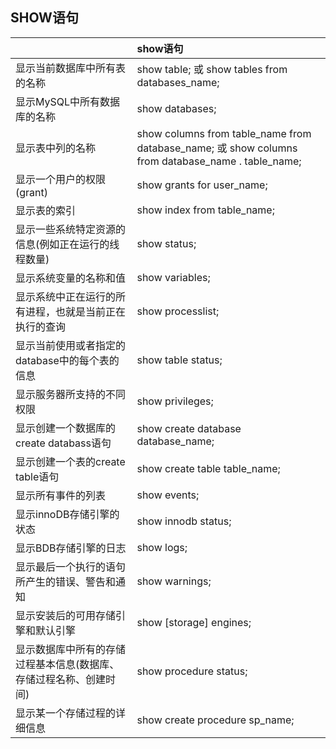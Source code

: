 ## SHOW语句
||show语句|
|:----|:----|
|显示当前数据库中所有表的名称|show table; 或 show tables from databases_name;|
|显示MySQL中所有数据库的名称|show databases;|
|显示表中列的名称|show columns from table_name from database_name; 或 show columns from database_name . table_name;|
|显示一个用户的权限(grant)|show grants for user_name;|
|显示表的索引|show index from table_name;|
|显示一些系统特定资源的信息(例如正在运行的线程数量)|show status;|
|显示系统变量的名称和值|show variables;|
|显示系统中正在运行的所有进程，也就是当前正在执行的查询|show processlist;|
|显示当前使用或者指定的database中的每个表的信息|show table status;|
|显示服务器所支持的不同权限|show privileges;|
|显示创建一个数据库的create databass语句|show create database database_name;|
|显示创建一个表的create table语句|show create table table_name;|
|显示所有事件的列表|show events;|
|显示innoDB存储引擎的状态|show innodb status;|
|显示BDB存储引擎的日志|show logs;|
|显示最后一个执行的语句所产生的错误、警告和通知|show warnings;|
|显示安装后的可用存储引擎和默认引擎|show [storage] engines;|
|显示数据库中所有的存储过程基本信息(数据库、存储过程名称、创建时间)|show procedure status;|
|显示某一个存储过程的详细信息|show create procedure sp_name;|
